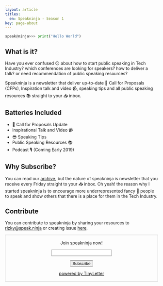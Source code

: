 ```yaml
---
layout: article
titles:
  en: Speakninja - Season 1
key: page-about
---
```


```python
speak@ninja>>> print("Hello World")
```

## What is it?

Have you ever confused 😕 about how to start public speaking in Tech Industry? which conferences are looking for speakers? how to deliver a talk? or need recommendation of public speaking resources?

Speakninja is a newsletter that deliver up-to-date 📢 Call for Proposals (CFPs), Inspiration talk and video 📹, speaking tips and all public speaking resources 📚 straight to your 📥 inbox.

## Batteries Included

  - 📢 Call for Proposals Update 
  - Inspirational Talk and Video 📹
  - 😎 Speaking Tips
  - Public Speaking Resources 📚
  - Podcast 🎙️ (Coming Early 2019)


## Why Subscribe?

You can read our [archive](http://tinyletter.com/speakninja/archive), but the nature of speakninja is newsletter that you receive every Friday straight to your 📥 inbox. Oh yeah! the reason why I started speakninja is to encourage more underrepresented fancy 🎩 people to speak and show others that there is a place for them in the Tech Industry.

## Contribute

You can contribute to speakninja by sharing your resources to [rizky@speak.ninja](mailto:rizky@speak.ninja) or creating issue [here](https://github.com/speakninja/speakninja/issues). 

<form style="border:1px solid #ccc;padding:3px;text-align:center;" action="https://tinyletter.com/speakninja" method="post" target="popupwindow" onsubmit="window.open('https://tinyletter.com/speakninja', 'popupwindow', 'scrollbars=yes,width=800,height=600');return true"><p><label for="tlemail">Join speakninja now!</label></p><p><input type="text" style="width:200px" name="email" id="tlemail" /></p><input type="hidden" value="1" name="embed"/><input type="submit" value="Subscribe" /><p><a href="https://tinyletter.com/speakninja" target="_blank">powered by TinyLetter</a></p></form>
         